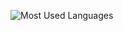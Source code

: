 ![Most Used Languages](https://github-readme-stats.vercel.app/api/top-langs/?username=lucerion&hide=html)
